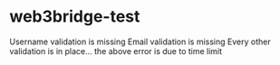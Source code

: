 # web3bridge-test
Username validation is missing 
Email validation is missing
Every other validation is in place...
the above error is due to time limit
